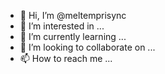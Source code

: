 - 👋 Hi, I’m @meltemprisync
- 👀 I’m interested in ...
- 🌱 I’m currently learning ...
- 💞️ I’m looking to collaborate on ...
- 📫 How to reach me ...

<!---
meltemprisync/meltemprisync is a ✨ special ✨ repository because its `README.md` (this file) appears on your GitHub profile.
You can click the Preview link to take a look at your changes.
--->
